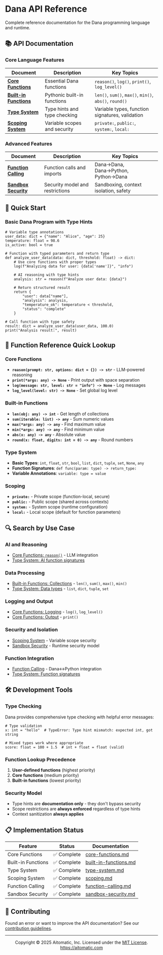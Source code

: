 # Dana API Reference

Complete reference documentation for the Dana programming language and runtime.

## 📚 API Documentation

### Core Language Features

| Document | Description | Key Topics |
|----------|-------------|------------|
| **[Core Functions](core-functions.md)** | Essential Dana functions | `reason()`, `log()`, `print()`, `log_level()` |
| **[Built-in Functions](built-in-functions.md)** | Pythonic built-in functions | `len()`, `sum()`, `max()`, `min()`, `abs()`, `round()` |
| **[Type System](type-system.md)** | Type hints and type checking | Variable types, function signatures, validation |
| **[Scoping System](scoping.md)** | Variable scopes and security | `private:`, `public:`, `system:`, `local:` |

### Advanced Features

| Document | Description | Key Topics |
|----------|-------------|------------|
| **[Function Calling](function-calling.md)** | Function calls and imports | Dana→Dana, Dana→Python, Python→Dana |
| **[Sandbox Security](sandbox-security.md)** | Security model and restrictions | Sandboxing, context isolation, safety |

## 🚀 Quick Start

### Basic Dana Program with Type Hints
```dana
# Variable type annotations
user_data: dict = {"name": "Alice", "age": 25}
temperature: float = 98.6
is_active: bool = true

# Function with typed parameters and return type
def analyze_user_data(data: dict, threshold: float) -> dict:
    # Use core functions with proper types
    log(f"Analyzing data for user: {data['name']}", "info")
    
    # AI reasoning with type hints
    analysis: str = reason(f"Analyze user data: {data}")
    
    # Return structured result
    return {
        "user": data["name"],
        "analysis": analysis,
        "temperature_ok": temperature < threshold,
        "status": "complete"
    }

# Call function with type safety
result: dict = analyze_user_data(user_data, 100.0)
print("Analysis result:", result)
```

## 📖 Function Reference Quick Lookup

### Core Functions
- **`reason(prompt: str, options: dict = {}) -> str`** - LLM-powered reasoning
- **`print(*args: any) -> None`** - Print output with space separation
- **`log(message: str, level: str = "info") -> None`** - Log messages
- **`log_level(level: str) -> None`** - Set global log level

### Built-in Functions
- **`len(obj: any) -> int`** - Get length of collections
- **`sum(iterable: list) -> any`** - Sum numeric values
- **`max(*args: any) -> any`** - Find maximum value
- **`min(*args: any) -> any`** - Find minimum value
- **`abs(x: any) -> any`** - Absolute value
- **`round(x: float, digits: int = 0) -> any`** - Round numbers

### Type System
- **Basic Types**: `int`, `float`, `str`, `bool`, `list`, `dict`, `tuple`, `set`, `None`, `any`
- **Function Signatures**: `def func(param: type) -> return_type:`
- **Variable Annotations**: `variable: type = value`

### Scoping
- **`private:`** - Private scope (function-local, secure)
- **`public:`** - Public scope (shared across contexts)
- **`system:`** - System scope (runtime configuration)
- **`local:`** - Local scope (default for function parameters)

## 🔍 Search by Use Case

### AI and Reasoning
- [Core Functions: `reason()`](core-functions.md#reason) - LLM integration
- [Type System: AI function signatures](type-system.md#ai-functions)

### Data Processing
- [Built-in Functions: Collections](built-in-functions.md#collection-functions) - `len()`, `sum()`, `max()`, `min()`
- [Type System: Data types](type-system.md#data-types) - `list`, `dict`, `tuple`, `set`

### Logging and Output
- [Core Functions: Logging](core-functions.md#logging-functions) - `log()`, `log_level()`
- [Core Functions: Output](core-functions.md#output-functions) - `print()`

### Security and Isolation
- [Scoping System](scoping.md) - Variable scope security
- [Sandbox Security](sandbox-security.md) - Runtime security model

### Function Integration
- [Function Calling](function-calling.md) - Dana↔Python integration
- [Type System: Function signatures](type-system.md#function-type-signatures)

## 🛠️ Development Tools

### Type Checking
Dana provides comprehensive type checking with helpful error messages:
```dana
# Type validation
x: int = "hello"  # TypeError: Type hint mismatch: expected int, got string

# Mixed types work where appropriate
score: float = 100 + 1.5  # int + float = float (valid)
```

### Function Lookup Precedence
1. **User-defined functions** (highest priority)
2. **Core functions** (medium priority) 
3. **Built-in functions** (lowest priority)

### Security Model
- Type hints are **documentation only** - they don't bypass security
- Scope restrictions are **always enforced** regardless of type hints
- Context sanitization **always applies**

## 📋 Implementation Status

| Feature | Status | Documentation |
|---------|--------|---------------|
| Core Functions | ✅ Complete | [core-functions.md](core-functions.md) |
| Built-in Functions | ✅ Complete | [built-in-functions.md](built-in-functions.md) |
| Type System | ✅ Complete | [type-system.md](type-system.md) |
| Scoping System | ✅ Complete | [scoping.md](scoping.md) |
| Function Calling | ✅ Complete | [function-calling.md](function-calling.md) |
| Sandbox Security | ✅ Complete | [sandbox-security.md](sandbox-security.md) |

## 🤝 Contributing

Found an error or want to improve the API documentation? See our [contribution guidelines](../../../for-contributors/README.md).

---

<p align="center">
Copyright © 2025 Aitomatic, Inc. Licensed under the <a href="../../../LICENSE.md">MIT License</a>.
<br/>
<a href="https://aitomatic.com">https://aitomatic.com</a>
</p> 